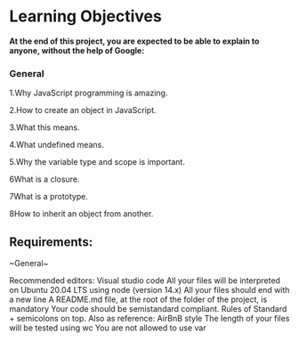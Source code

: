 # Learning Objectives

**At the end of this project, you are expected to be able to explain to anyone, without the help of Google:**

### General 

1.Why JavaScript programming is amazing.

2.How to create an object in JavaScript.

3.What this means.

4.What undefined means.

5.Why the variable type and scope is important.

6What is a closure.

7What is a prototype.

8How to inherit an object from another.

## Requirements:

~General~

Recommended editors: Visual studio code
All your files will be interpreted on Ubuntu 20.04 LTS using node (version 14.x)
All your files should end with a new line
A README.md file, at the root of the folder of the project, is mandatory
Your code should be semistandard compliant. Rules of Standard + semicolons on top. Also as reference: AirBnB style
The length of your files will be tested using wc
You are not allowed to use var
